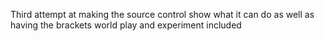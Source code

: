 Third attempt at making the source control show what it can do as well as having the brackets world play and experiment included